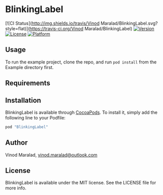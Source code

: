 # BlinkingLabel

[![CI Status](http://img.shields.io/travis/Vinod Maralad/BlinkingLabel.svg?style=flat)](https://travis-ci.org/Vinod Maralad/BlinkingLabel)
[![Version](https://img.shields.io/cocoapods/v/BlinkingLabel.svg?style=flat)](http://cocoapods.org/pods/BlinkingLabel)
[![License](https://img.shields.io/cocoapods/l/BlinkingLabel.svg?style=flat)](http://cocoapods.org/pods/BlinkingLabel)
[![Platform](https://img.shields.io/cocoapods/p/BlinkingLabel.svg?style=flat)](http://cocoapods.org/pods/BlinkingLabel)

## Usage

To run the example project, clone the repo, and run `pod install` from the Example directory first.

## Requirements

## Installation

BlinkingLabel is available through [CocoaPods](http://cocoapods.org). To install
it, simply add the following line to your Podfile:

```ruby
pod "BlinkingLabel"
```

## Author

Vinod Maralad, vinod.maralad@outlook.com

## License

BlinkingLabel is available under the MIT license. See the LICENSE file for more info.
